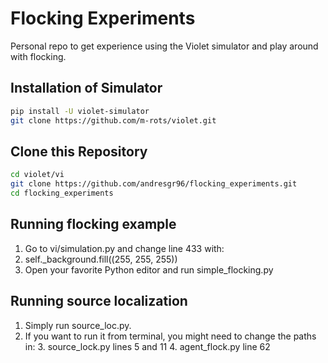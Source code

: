# Flocking Experiments
Personal repo to get experience using the Violet simulator and play around with flocking.

## Installation of Simulator

```sh
pip install -U violet-simulator
git clone https://github.com/m-rots/violet.git
```

## Clone this Repository

```sh
cd violet/vi
git clone https://github.com/andresgr96/flocking_experiments.git
cd flocking_experiments
```

## Running flocking example
1. Go to vi/simulation.py and change line 433 with:  
2. self._background.fill((255, 255, 255))  
3. Open your favorite Python editor and run simple_flocking.py

## Running source localization
1. Simply run source_loc.py.
2. If you want to run it from terminal, you might need to change the paths in:
   3. source_lock.py lines 5 and 11
   4. agent_flock.py line 62

